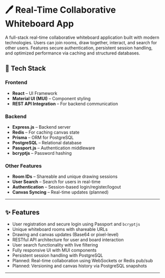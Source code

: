 # 🖊️ Real-Time Collaborative Whiteboard App

A full-stack real-time collaborative whiteboard application built with modern technologies. Users can join rooms, draw together, interact, and search for other users. Features secure authentication, persistent session handling, and optimized performance via caching and structured databases.

## 🔧 Tech Stack

### Frontend
- **React** – UI Framework
- **Material UI (MUI)** – Component styling
- **REST API Integration** – For backend communication

### Backend
- **Express.js** – Backend server
- **Redis** – For caching canvas state
- **Prisma** – ORM for PostgreSQL
- **PostgreSQL** – Relational database
- **Passport.js** – Authentication middleware
- **bcryptjs** – Password hashing

### Other Features
- **Room IDs** – Shareable and unique drawing sessions
- **User Search** – Search for users in real-time
- **Authentication** – Session-based login/register/logout
- **Canvas Syncing** – Real-time updates (planned)

---

## ✨ Features

- User registration and secure login using Passport and `bcryptjs`
- Unique whiteboard rooms with shareable URLs
- Drawing and canvas updates (Base64 or pixel-level)
- RESTful API architecture for user and board interaction
-  User search functionality with live filtering
- Fully responsive UI with MUI components
- Persistent session handling with PostgreSQL
- Planned: Real-time collaboration using WebSockets or Redis pub/sub
- Planned: Versioning and canvas history via PostgreSQL snapshots

---

